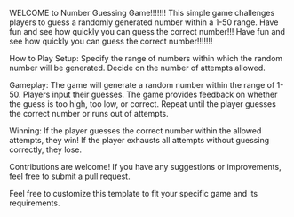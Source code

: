 WELCOME to Number Guessing Game!!!!!!!
This simple game challenges players to guess a randomly generated number within a 1-50 range. Have fun and see how quickly you can guess the correct number!!!
Have fun and see how quickly you can guess the correct number!!!!!!!

How to Play
Setup:
Specify the range of numbers within which the random number will be generated.
Decide on the number of attempts allowed.

Gameplay:
The game will generate a random number within the range of 1-50.
Players input their guesses.
The game provides feedback on whether the guess is too high, too low, or correct.
Repeat until the player guesses the correct number or runs out of attempts.

Winning:
If the player guesses the correct number within the allowed attempts, they win!
If the player exhausts all attempts without guessing correctly, they lose.

Contributions are welcome! If you have any suggestions or improvements, feel free to submit a pull request.


Feel free to customize this template to fit your specific game and its requirements.
